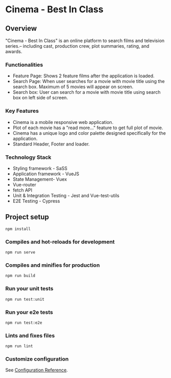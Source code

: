 # Cinema - Best In Class
## Overview
"Cinema - Best In Class"  is an online platform to search films and television series.– including cast, production crew, plot summaries, rating, and awards.

### Functionalities
- Feature Page: Shows 2 feature films after the application is loaded.
- Search Page: When user searches for a movie with movie title using the search box. Maximum of 5 movies will appear on screen.
- Search box: User can search for a movie with movie title using search box on left side of screen.

### Key Features
- Cinema is a mobile responsive web application.
- Plot of each movie has a "read more..." feature to get full plot of movie.
- Cinema has a unique logo and color palette designed specifically for the application.
- Standard Header, Footer and loader.


### Technology Stack
- Styling framework - SaSS
- Application framework - VueJS
- State Management- Vuex
- Vue-router
- fetch API
- Unit & Integration Testing - Jest and Vue-test-utils
- E2E Testing - Cypress

## Project setup
```
npm install
```

### Compiles and hot-reloads for development
```
npm run serve
```

### Compiles and minifies for production
```
npm run build
```

### Run your unit tests
```
npm run test:unit
```

### Run your e2e tests
```
npm run test:e2e
```

### Lints and fixes files
```
npm run lint
```

### Customize configuration
See [Configuration Reference](https://cli.vuejs.org/config/).
